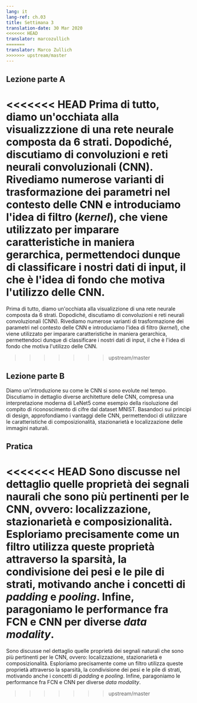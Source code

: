 ```yaml
---
lang: it
lang-ref: ch.03
title: Settimana 3
translation-date: 30 Mar 2020
<<<<<<< HEAD
translator: marcozullich
=======
translator: Marco Zullich
>>>>>>> upstream/master
---
```



## Lezione parte A

<<<<<<< HEAD
Prima di tutto, diamo un'occhiata alla visualizzzione di una rete neurale composta da 6 strati. Dopodiché, discutiamo di convoluzioni e reti neurali convoluzionali (CNN). Rivediamo numerose varianti di trasformazione dei parametri nel contesto delle CNN e introduciamo l'idea di filtro (_kernel_), che viene utilizzato per imparare caratteristiche in maniera gerarchica, permettendoci dunque di classificare i nostri dati di input, il che è l'idea di fondo che motiva l'utilizzo delle CNN.
=======
Prima di tutto, diamo un'occhiata alla visualizzione di una rete neurale composta da 6 strati. Dopodiché, discutiamo di convoluzioni e reti neurali convoluzionali (CNN). Rivediamo numerose varianti di trasformazione dei parametri nel contesto delle CNN e introduciamo l'idea di filtro (_kernel_), che viene utilizzato per imparare caratteristiche in maniera gerarchica, permettendoci dunque di classificare i nostri dati di input, il che è l'idea di fondo che motiva l'utilizzo delle CNN.
>>>>>>> upstream/master

<!-- We first see a visualization of a 6-layer neural network. Next we begin with the topic of Convolutions and Convolution Neural Networks (CNN). We review several types of parameter transformations in the context of CNNs and introduce the idea of a kernel, which is used to learn features in a hierarchical manner. Thereby allowing us to classify our input data which is the basic idea motivating the use of CNNs. -->


## Lezione parte B

Diamo un'introduzione su come le CNN si sono evolute nel tempo. Discutiamo in dettaglio diverse architetture delle CNN, compresa una interpretazione moderna di LeNet5 come esempio della risoluzione del compito di riconoscimento di cifre dal dataset MNIST. Basandoci sui principi di design, approfondiamo i vantaggi delle CNN, permettendoci di utilizzare le caratteristiche di composizionalità, stazionarietà e localizzazione delle immagini naturali.

<!-- We give an introduction on how CNNs have evolved over time. We discuss in detail different CNN architectures, including a modern implementation of LeNet5 to exemplify the task of digit recognition on the MNIST dataset. Based on its design principles, we expand on the advantages of CNNs which allows us to exploit the compositionality, stationarity, and locality features of natural images. -->


## Pratica

<<<<<<< HEAD
Sono discusse nel dettaglio quelle proprietà dei segnali naurali che sono più pertinenti per le CNN, ovvero: localizzazione, stazionarietà e composizionalità. Esploriamo precisamente come un filtro utilizza queste proprietà attraverso la sparsità, la condivisione dei pesi e le pile di strati, motivando anche i concetti di *padding* e *pooling*. Infine, paragoniamo le performance fra FCN e CNN per diverse *data modality*.
=======
Sono discusse nel dettaglio quelle proprietà dei segnali naturali che sono più pertinenti per le CNN, ovvero: localizzazione, stazionarietà e composizionalità. Esploriamo precisamente come un filtro utilizza queste proprietà attraverso la sparsità, la condivisione dei pesi e le pile di strati, motivando anche i concetti di *padding* e *pooling*. Infine, paragoniamo le performance fra FCN e CNN per diverse *data modality*.
>>>>>>> upstream/master

<!-- Properties of natural signals that are most relevant to CNNs are discussed in more detail, namely: Locality, Stationarity, and Compositionality. We explore precisely how a kernel exploits these features through sparsity, weight sharing and the stacking of layers, as well as motivate the concepts of padding and pooling. Finally, a performance comparison between FCN and CNN was done for different data modalities. -->
